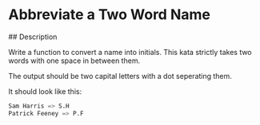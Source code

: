 # Abbreviate a Two Word Name

## Description

Write a function to convert a name into initials. This kata strictly takes two words with one space in between them.

The output should be two capital letters with a dot seperating them.

It should look like this:

```python
Sam Harris => S.H
Patrick Feeney => P.F
```